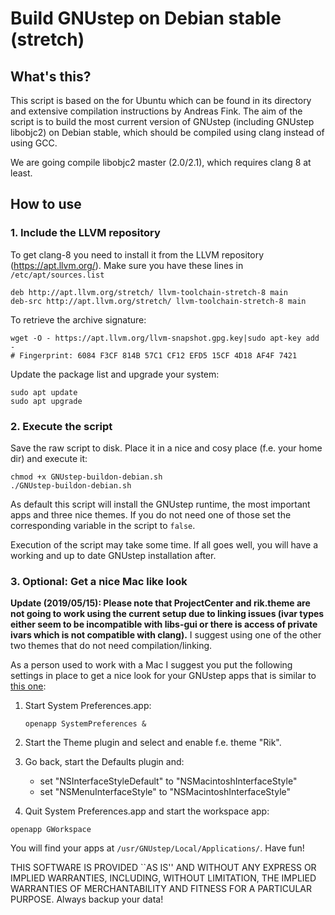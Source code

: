 # Build GNUstep on Debian stable (stretch)

## What's this?

This script is based on the for Ubuntu which can be found in its directory and extensive compilation instructions by Andreas Fink. The aim of the script is to build the most current version of GNUstep (including GNUstep libobjc2) on Debian stable, which should be compiled using clang instead of using GCC.

We are going compile libobjc2 master (2.0/2.1), which requires clang 8 at least.

## How to use

### 1. Include the LLVM repository

To get clang-8 you need to install it from the LLVM repository (https://apt.llvm.org/). Make sure you have these lines in `/etc/apt/sources.list`

```
deb http://apt.llvm.org/stretch/ llvm-toolchain-stretch-8 main
deb-src http://apt.llvm.org/stretch/ llvm-toolchain-stretch-8 main
```

To retrieve the archive signature:
```
wget -O - https://apt.llvm.org/llvm-snapshot.gpg.key|sudo apt-key add -
# Fingerprint: 6084 F3CF 814B 57C1 CF12 EFD5 15CF 4D18 AF4F 7421 
```

Update the package list and upgrade your system:

```
sudo apt update
sudo apt upgrade
```

### 2. Execute the script

Save the raw script to disk. Place it in a nice and cosy place (f.e. your home dir) and execute it:

```
chmod +x GNUstep-buildon-debian.sh
./GNUstep-buildon-debian.sh
```

As default this script will install the GNUstep runtime, the most important apps and three nice themes. If you do not need one of those set the corresponding variable in the script to ```false```.

Execution of the script may take some time. If all goes well, you will have a working and up to date GNUstep installation after.


### 3. Optional: Get a nice Mac like look

**Update (2019/05/15): Please note that ProjectCenter and rik.theme are not going to work using the current setup due to linking issues (ivar types either seem to be incompatible with libs-gui or there is access of private ivars which is not compatible with clang).** I suggest using one of the other two themes that do not need compilation/linking.

As a person used to work with a Mac I suggest you put the following settings in place to get a nice look for your GNUstep apps that is similar to [this one](https://github.com/BertrandDekoninck/rik.theme/blob/master/newscreen.png):

1. Start System Preferences.app: 

   `openapp SystemPreferences &`

2. Start the Theme plugin and select and enable f.e. theme "Rik".

3. Go back, start the Defaults plugin and:
   - set "NSInterfaceStyleDefault" to "NSMacintoshInterfaceStyle"
   - set "NSMenuInterfaceStyle" to "NSMacintoshInterfaceStyle"

4. Quit System Preferences.app and start the workspace app:

  `openapp GWorkspace`

  You will find your apps at `/usr/GNUstep/Local/Applications/`. Have fun!

THIS SOFTWARE IS PROVIDED ``AS IS'' AND WITHOUT ANY EXPRESS OR IMPLIED WARRANTIES, INCLUDING, WITHOUT LIMITATION, THE IMPLIED WARRANTIES OF MERCHANTABILITY AND FITNESS FOR A PARTICULAR PURPOSE. Always backup your data!
